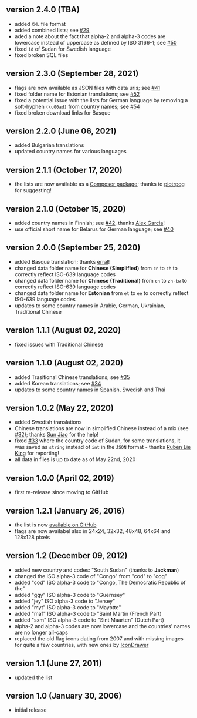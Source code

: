 ## version 2.4.0 (TBA)
- added `XML` file format
- added combined lists; see [#29](https://github.com/stefangabos/world_countries/issues/29)
- aded a note about the fact that alpha-2 and alpha-3 codes are lowercase instead of uppercase as defined by ISO 3166-1; see [#50](https://github.com/stefangabos/world_countries/issues/50)
- fixed `id` of Sudan for Swedish language
- fixed broken SQL files
## version 2.3.0 (September 28, 2021)

- flags are now available as JSON files with data uris; see [#41](https://github.com/stefangabos/world_countries/issues/41)
- fixed folder name for Estonian translations; see [#52](https://github.com/stefangabos/world_countries/issues/52)
- fixed a potential issue with the lists for German language by removing a soft-hyphen `(\u00ad)` from country names; see [#54](https://github.com/stefangabos/world_countries/issues/54)
- fixed broken download links for Basque
## version 2.2.0 (June 06, 2021)

- added Bulgarian translations
- updated country names for various languages

## version 2.1.1 (October 17, 2020)

- the lists are now available as a [Composer package](https://packagist.org/packages/stefangabos/world_countries); thanks to [piotrpog](https://github.com/piotrpog) for suggesting!

## version 2.1.0 (October 15, 2020)

- added country names in Finnish; see [#42](https://github.com/stefangabos/world_countries/issues/42), thanks [Alex Garcia](https://github.com/alexgarciab)!
- use official short name for Belarus for German language; see [#40](https://github.com/stefangabos/world_countries/issues/40)

## version 2.0.0 (September 25, 2020)

- added Basque translation; thanks [erral](https://github.com/erral)!
- changed data folder name for **Chinese (Simplified)** from `cn` to `zh` to correctly reflect ISO-639 language codes
- changed data folder name for **Chinese (Traditional)** from `cn` to `zh-tw` to correctly reflect ISO-639 language codes
- changed data folder name for **Estonian** from `et` to `ee` to correctly reflect ISO-639 language codes
- updates to some country names in Arabic, German, Ukrainian, Traditional Chinese

## version 1.1.1 (August 02, 2020)

- fixed issues with Traditional Chinese

## version 1.1.0 (August 02, 2020)

- added Trasitional Chinese translations; see [#35](https://github.com/stefangabos/world_countries/pull/35)
- added Korean translations; see [#34](https://github.com/stefangabos/world_countries/pull/34)
- updates to some country names in Spanish, Swedish and Thai

## version 1.0.2 (May 22, 2020)

- added Swedish translations
- Chinese translations are now in simplified Chinese instead of a mix (see [#32](https://github.com/stefangabos/world_countries/pull/32)); thanks [Sun Jiao](https://github.com/sun-jiao) for the help!
- fixed [#33](https://github.com/stefangabos/world_countries/pull/33) where the country code of Sudan, for some translations, it was saved as `string` instead of `int` in the `JSON` format - thanks [Ruben Lie King](https://github.com/rl-king) for reporting!
- all data in files is up to date as of May 22nd, 2020

## version 1.0.0 (April 02, 2019)

- first re-release since moving to GitHub

## version 1.2.1 (January 26, 2016)

- the list is now [available on GitHub](https://github.com/stefangabos/world_countries)
- flags are now availabel also in 24x24, 32x32, 48x48, 64x64 and 128x128 pixels

## version 1.2 (December 09, 2012)

- added new country and codes: "South Sudan" (thanks to **Jackman**)
- changed the ISO alpha-3 code of "Congo" from "cod" to "cog"
- added "cod" ISO alpha-3 code to "Congo, The Democratic Republic of the"
- added "ggy" ISO alpha-3 code to "Guernsey"
- added "jey" ISO alpha-3 code to "Jersey"
- added "myt" ISO alpha-3 code to "Mayotte"
- added "maf" ISO alpha-3 code to "Saint Martin (French Part)
- added "sxm" ISO alpha-3 code to "Sint Maarten" (Dutch Part)
- alpha-2 and alpha-3 codes are now lowercase and the countries' names are no longer all-caps
- replaced the old flag icons dating from 2007 and with missing images for quite a few countries, with new ones by [IconDrawer](http://icondrawer.com/free.php)

## version 1.1 (June 27, 2011)

- updated the list

## version 1.0 (January 30, 2006)

- initial release
